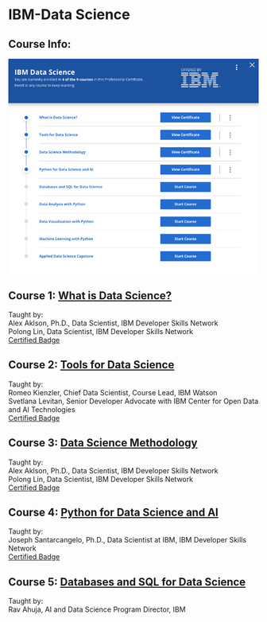 # IBM-Data Science

## Course Info:   
![courseinfo](IBM_DataScience.png)

## Course 1: [What is Data Science?](https://github.com/kk289/IBM-Data-Science/tree/master/Course%201_What%20is%20Data%20Science%3F)       
Taught by:    
Alex Aklson, Ph.D., Data Scientist, IBM Developer Skills Network    
Polong Lin, Data Scientist, IBM Developer Skills Network    
[Certified Badge](https://www.youracclaim.com/badges/def54761-4ab0-45d8-975d-7602f464c866/public_url)

## Course 2: [Tools for Data Science](https://github.com/kk289/IBM-Data-Science/tree/master/Course%202_Tools%20for%20Data%20Science%20)    
Taught by:    
Romeo Kienzler, Chief Data Scientist, Course Lead, IBM Watson   
Svetlana Levitan, Senior Developer Advocate with IBM Center for Open Data and AI Technologies    
[Certified Badge](https://www.youracclaim.com/badges/63c76170-3246-4191-ac06-1f91590e0931/public_url)

## Course 3: [Data Science Methodology](https://github.com/kk289/IBM-Data-Science/tree/master/Course%203_Data%20Science%20Methodology)    
Taught by:    
Alex Aklson, Ph.D., Data Scientist, IBM Developer Skills Network    
Polong Lin, Data Scientist, IBM Developer Skills Network    
[Certified Badge](https://www.youracclaim.com/badges/78e09f51-d3ff-4828-89bb-3ab0693d366e/public_url)

## Course 4: [Python for Data Science and AI](https://github.com/kk289/IBM-Data-Science/tree/master/Course%204_Python%20for%20Data%20Science%20and%20AI)    
Taught by:    
Joseph Santarcangelo, Ph.D., Data Scientist at IBM, IBM Developer Skills Network    
[Certified Badge](https://www.youracclaim.com/badges/112dcf93-1ce6-49f9-af89-17c8e918adc8/public_url)


## Course 5: [Databases and SQL for Data Science](https://github.com/kk289/IBM-Data-Science/tree/master/Course%205_Databases%20and%20SQL%20for%20Data%20Science)    
Taught by:    
Rav Ahuja, AI and Data Science Program Director, IBM    

